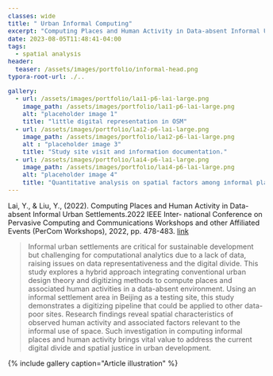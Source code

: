 ```yaml
---
classes: wide
title: " Urban Informal Computing"
excerpt: "Computing Places and Human Activity in Data-absent Informal Urban Settlements"
date: 2023-08-05T11:48:41-04:00
tags:
  - spatial analysis
header:
  teaser: /assets/images/portfolio/informal-head.png
typora-root-url: ./..

gallery:
  - url: /assets/images/portfolio/lai1-p6-lai-large.png
    image_path: /assets/images/portfolio/lai1-p6-lai-large.png
    alt: "placeholder image 1"
    title: "little digital representation in OSM"
  - url: /assets/images/portfolio/lai2-p6-lai-large.png
    image_path: /assets/images/portfolio/lai2-p6-lai-large.png
    alt : "placeholder image 3"
    title: "Study site visit and information documentation." 
  - url: /assets/images/portfolio/lai4-p6-lai-large.png
    image_path: /assets/images/portfolio/lai4-p6-lai-large.png
    alt: "placeholder image 4"
    title: "Quantitative analysis on spatial factors among informal places and simulated location"
---
```

<!-- 
{% assign stylesheet = page.skin | default: 'light' | prepend: '/assets/css/' | append: '.css' %}
<link rel="stylesheet" href="{{ stylesheet | relative_url }}"> -->

<style>
    body {
        font-size: 90%; 
    }
</style>

Lai, Y., & Liu, Y., (2022). Computing Places and Human Activity in Data-absent Informal Urban Settlements.2022 IEEE Inter- national Conference on Pervasive Computing and Communications Workshops and other Affiliated Events (PerCom Workshops), 2022, pp. 478-483. [link](https://ieeexplore.ieee.org/document/9767381)

> Informal urban settlements are critical for sustainable development but challenging for computational analytics due to a lack of data, raising issues on data representativeness and the digital divide. This study explores a hybrid approach integrating conventional urban design theory and digitizing methods to compute places and associated human activities in a data-absent environment. Using an informal settlement area in Beijing as a testing site, this study demonstrates a digitizing pipeline that could be applied to other data-poor sites. Research findings reveal spatial characteristics of observed human activity and associated factors relevant to the informal use of space. Such investigation in computing informal places and human activity brings vital value to address the current digital divide and spatial justice in urban development.

{% include gallery caption="Article illustration" %}